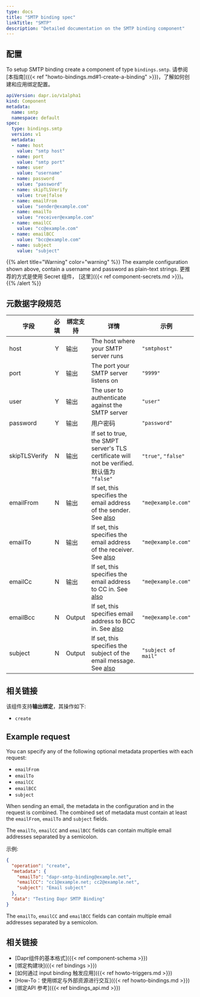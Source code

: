 ```yaml
---
type: docs
title: "SMTP binding spec"
linkTitle: "SMTP"
description: "Detailed documentation on the SMTP binding component"
---
```


## 配置

To setup SMTP binding create a component of type `bindings.smtp`. 请参阅[本指南]({{< ref "howto-bindings.md#1-create-a-binding" >}})，了解如何创建和应用绑定配置。


```yaml
apiVersion: dapr.io/v1alpha1
kind: Component
metadata:
  name: smtp
  namespace: default
spec:
  type: bindings.smtp
  version: v1
  metadata:
  - name: host
    value: "smtp host" 
  - name: port
    value: "smtp port"
  - name: user
    value: "username"
  - name: password
    value: "password"
  - name: skipTLSVerify
    value: true|false
  - name: emailFrom
    value: "sender@example.com"
  - name: emailTo
    value: "receiver@example.com"
  - name: emailCC
    value: "cc@example.com"
  - name: emailBCC
    value: "bcc@example.com"
  - name: subject
    value: "subject"
```

{{% alert title="Warning" color="warning" %}}
The example configuration shown above, contain a username and password as plain-text strings. 更推荐的方式是使用 Secret 组件， [这里]({{< ref component-secrets.md >}})。
{{% /alert %}}

## 元数据字段规范

| 字段            | 必填 | 绑定支持   | 详情                                                                                     | 示例                  |
| ------------- |:--:| ------ | -------------------------------------------------------------------------------------- | ------------------- |
| host          | Y  | 输出     | The host where your SMTP server runs                                                   | `"smtphost"`        |
| port          | Y  | 输出     | The port your SMTP server listens on                                                   | `"9999"`            |
| user          | Y  | 输出     | The user to authenticate against the SMTP server                                       | `"user"`            |
| password      | Y  | 输出     | 用户密码                                                                                   | `"password"`        |
| skipTLSVerify | N  | 输出     | If set to true, the SMPT server's TLS certificate will not be verified. 默认值为 `"false"` | `"true"`, `"false"` |
| emailFrom     | N  | 输出     | If set, this specifies the email address of the sender. See [also](#example-request)   | `"me@example.com"`  |
| emailTo       | N  | 输出     | If set, this specifies the email address of the receiver. See [also](#example-request) | `"me@example.com"`  |
| emailCc       | N  | 输出     | If set, this specifies the email address to CC in. See [also](#example-request)        | `"me@example.com"`  |
| emailBcc      | N  | Output | If set, this specifies email address to BCC in. See [also](#example-request)           | `"me@example.com"`  |
| subject       | N  | Output | If set, this specifies the subject of the email message. See [also](#example-request)  | `"subject of mail"` |

## 相关链接

该组件支持**输出绑定**，其操作如下:

- `create`

## Example request

You can specify any of the following optional metadata properties with each request:

- `emailFrom`
- `emailTo`
- `emailCC`
- `emailBCC`
- `subject`

When sending an email, the metadata in the configuration and in the request is combined. The combined set of metadata must contain at least the `emailFrom`, `emailTo` and `subject` fields.

The `emailTo`, `emailCC` and `emailBCC` fields can contain multiple email addresses separated by a semicolon.

示例:
```json
{
  "operation": "create",
  "metadata": {
    "emailTo": "dapr-smtp-binding@example.net",
    "emailCC": "cc1@example.net; cc2@example.net",
    "subject": "Email subject"
  },
  "data": "Testing Dapr SMTP Binding"
}
```

The `emailTo`, `emailCC` and `emailBCC` fields can contain multiple email addresses separated by a semicolon.
## 相关链接

- [Dapr组件的基本格式]({{< ref component-schema >}})
- [绑定构建块]({{< ref bindings >}})
- [如何通过 input binding 触发应用]({{< ref howto-triggers.md >}})
- [How-To：使用绑定与外部资源进行交互]({{< ref howto-bindings.md >}})
- [绑定API 参考]({{< ref bindings_api.md >}})
